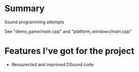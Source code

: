 # Summary
Sound programming attempts  

See "demo_game/main.cpp" and "platform_windows/main.cpp"  

# Features I've got for the project
* Ressurected and improved DSound code
